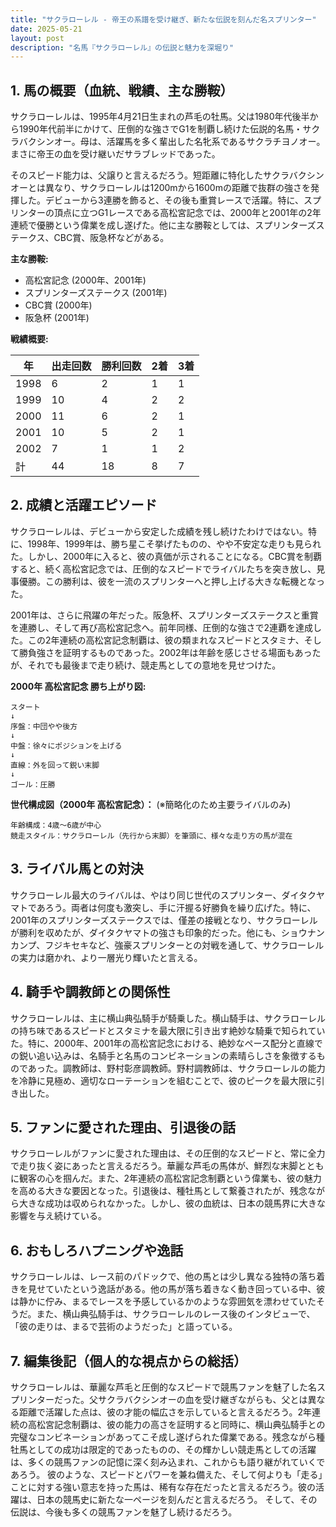 ```yaml
---
title: "サクラローレル - 帝王の系譜を受け継ぎ、新たな伝説を刻んだ名スプリンター"
date: 2025-05-21
layout: post
description: "名馬『サクラローレル』の伝説と魅力を深堀り"
---
```


## 1. 馬の概要（血統、戦績、主な勝鞍）

サクラローレルは、1995年4月21日生まれの芦毛の牡馬。父は1980年代後半から1990年代前半にかけて、圧倒的な強さでG1を制覇し続けた伝説的名馬・サクラバクシンオー。母は、活躍馬を多く輩出した名牝系であるサクラチヨノオー。まさに帝王の血を受け継いだサラブレッドであった。

そのスピード能力は、父譲りと言えるだろう。短距離に特化したサクラバクシンオーとは異なり、サクラローレルは1200mから1600mの距離で抜群の強さを発揮した。デビューから3連勝を飾ると、その後も重賞レースで活躍。特に、スプリンターの頂点に立つG1レースである高松宮記念では、2000年と2001年の2年連続で優勝という偉業を成し遂げた。他に主な勝鞍としては、スプリンターズステークス、CBC賞、阪急杯などがある。

**主な勝鞍:**

* 高松宮記念 (2000年、2001年)
* スプリンターズステークス (2001年)
* CBC賞 (2000年)
* 阪急杯 (2001年)


**戦績概要:**

| 年 | 出走回数 | 勝利回数 | 2着 | 3着 |
|---|---|---|---|---|
| 1998 | 6 | 2 | 1 | 1 |
| 1999 | 10 | 4 | 2 | 2 |
| 2000 | 11 | 6 | 2 | 1 |
| 2001 | 10 | 5 | 2 | 1 |
| 2002 | 7 | 1 | 1 | 2 |
| 計 | 44 | 18 | 8 | 7 |


## 2. 成績と活躍エピソード

サクラローレルは、デビューから安定した成績を残し続けたわけではない。特に、1998年、1999年は、勝ち星こそ挙げたものの、やや不安定な走りも見られた。しかし、2000年に入ると、彼の真価が示されることになる。CBC賞を制覇すると、続く高松宮記念では、圧倒的なスピードでライバルたちを突き放し、見事優勝。この勝利は、彼を一流のスプリンターへと押し上げる大きな転機となった。

2001年は、さらに飛躍の年だった。阪急杯、スプリンターズステークスと重賞を連勝し、そして再び高松宮記念へ。前年同様、圧倒的な強さで2連覇を達成した。この2年連続の高松宮記念制覇は、彼の類まれなスピードとスタミナ、そして勝負強さを証明するものであった。2002年は年齢を感じさせる場面もあったが、それでも最後まで走り続け、競走馬としての意地を見せつけた。


**2000年 高松宮記念 勝ち上がり図:**

```
スタート
↓
序盤：中団やや後方
↓
中盤：徐々にポジションを上げる
↓
直線：外を回って鋭い末脚
↓
ゴール：圧勝
```

**世代構成図（2000年 高松宮記念）：**  (※簡略化のため主要ライバルのみ)

```
年齢構成：4歳～6歳が中心
競走スタイル：サクラローレル（先行から末脚）を筆頭に、様々な走り方の馬が混在
```


## 3. ライバル馬との対決

サクラローレル最大のライバルは、やはり同じ世代のスプリンター、ダイタクヤマトであろう。両者は何度も激突し、手に汗握る好勝負を繰り広げた。特に、2001年のスプリンターズステークスでは、僅差の接戦となり、サクラローレルが勝利を収めたが、ダイタクヤマトの強さも印象的だった。他にも、ショウナンカンプ、フジキセキなど、強豪スプリンターとの対戦を通して、サクラローレルの実力は磨かれ、より一層光り輝いたと言える。


## 4. 騎手や調教師との関係性

サクラローレルは、主に横山典弘騎手が騎乗した。横山騎手は、サクラローレルの持ち味であるスピードとスタミナを最大限に引き出す絶妙な騎乗で知られていた。特に、2000年、2001年の高松宮記念における、絶妙なペース配分と直線での鋭い追い込みは、名騎手と名馬のコンビネーションの素晴らしさを象徴するものであった。調教師は、野村彰彦調教師。野村調教師は、サクラローレルの能力を冷静に見極め、適切なローテーションを組むことで、彼のピークを最大限に引き出した。


## 5. ファンに愛された理由、引退後の話

サクラローレルがファンに愛された理由は、その圧倒的なスピードと、常に全力で走り抜く姿にあったと言えるだろう。華麗な芦毛の馬体が、鮮烈な末脚とともに観客の心を掴んだ。また、2年連続の高松宮記念制覇という偉業も、彼の魅力を高める大きな要因となった。引退後は、種牡馬として繋養されたが、残念ながら大きな成功は収められなかった。しかし、彼の血統は、日本の競馬界に大きな影響を与え続けている。


## 6. おもしろハプニングや逸話

サクラローレルは、レース前のパドックで、他の馬とは少し異なる独特の落ち着きを見せていたという逸話がある。他の馬が落ち着きなく動き回っている中、彼は静かに佇み、まるでレースを予感しているかのような雰囲気を漂わせていたそうだ。また、横山典弘騎手は、サクラローレルのレース後のインタビューで、「彼の走りは、まるで芸術のようだった」と語っている。


## 7. 編集後記（個人的な視点からの総括）

サクラローレルは、華麗な芦毛と圧倒的なスピードで競馬ファンを魅了した名スプリンターだった。父サクラバクシンオーの血を受け継ぎながらも、父とは異なる距離で活躍した点は、彼の才能の幅広さを示していると言えるだろう。2年連続の高松宮記念制覇は、彼の能力の高さを証明すると同時に、横山典弘騎手との完璧なコンビネーションがあってこそ成し遂げられた偉業である。残念ながら種牡馬としての成功は限定的であったものの、その輝かしい競走馬としての活躍は、多くの競馬ファンの記憶に深く刻み込まれ、これからも語り継がれていくであろう。  彼のような、スピードとパワーを兼ね備えた、そして何よりも「走る」ことに対する強い意志を持った馬は、稀有な存在だったと言えるだろう。彼の活躍は、日本の競馬史に新たな一ページを刻んだと言えるだろう。  そして、その伝説は、今後も多くの競馬ファンを魅了し続けるだろう。
